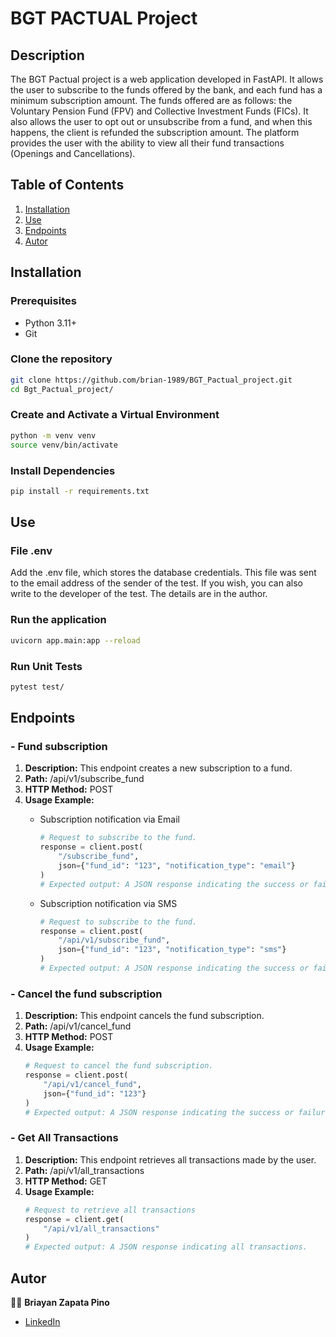 # BGT PACTUAL Project

## **Description**
The BGT Pactual project is a web application developed in FastAPI. It allows the user to subscribe to the funds offered by the bank, and each fund has a minimum subscription amount. The funds offered are as follows: the Voluntary Pension Fund (FPV) and Collective Investment Funds (FICs). It also allows the user to opt out or unsubscribe from a fund, and when this happens, the client is refunded the subscription amount. The platform provides the user with the ability to view all their fund transactions (Openings and Cancellations).


## **Table of Contents**
1. [Installation](#installation)
2. [Use](#use)
3. [Endpoints](#endpoints)
4. [Autor](#autor)

## **Installation**

### **Prerequisites**
- Python 3.11+
- Git

### **Clone the repository**
```bash
git clone https://github.com/brian-1989/BGT_Pactual_project.git
cd Bgt_Pactual_project/
```

### **Create and Activate a Virtual Environment**
```bash
python -m venv venv
source venv/bin/activate
````

### **Install Dependencies**
```bash
pip install -r requirements.txt
````

## **Use**
### **File .env**
Add the .env file, which stores the database credentials. This file was sent to the email address of the sender of the test. If you wish, you can also write to the developer of the test. The details are in the author.

### **Run the application**
```bash
uvicorn app.main:app --reload
````

### **Run Unit Tests**
```bash
pytest test/
````

## **Endpoints**

### - **Fund subscription**
1. **Description:** This endpoint creates a new subscription to a fund.
2. **Path:** /api/v1/subscribe_fund
3. **HTTP Method:** POST
4. **Usage Example:**
	- Subscription notification via Email
		```python
		# Request to subscribe to the fund.
		response = client.post(
		    "/subscribe_fund",
		    json={"fund_id": "123", "notification_type": "email"}
		)
		# Expected output: A JSON response indicating the success or failure of the fund subscription process. 
		```
		
	- Subscription notification via SMS
		```python
		# Request to subscribe to the fund.
		response = client.post(
		    "/api/v1/subscribe_fund",
		    json={"fund_id": "123", "notification_type": "sms"}
		)
		# Expected output: A JSON response indicating the success or failure of the fund subscription process.
		```

### - **Cancel the fund subscription**
1. **Description:** This endpoint cancels the fund subscription.
2. **Path:** /api/v1/cancel_fund
3. **HTTP Method:** POST
4. **Usage Example:**
	```python
	# Request to cancel the fund subscription.
	response = client.post(
	    "/api/v1/cancel_fund",
	    json={"fund_id": "123"}
	)
	# Expected output: A JSON response indicating the success or failure of the fund cancellation process. 
	````

### - **Get All Transactions**
1. **Description:** This endpoint retrieves all transactions made by the user.
2. **Path:** /api/v1/all_transactions
3. **HTTP Method:** GET
4. **Usage Example:**
	```python
	# Request to retrieve all transactions
	response = client.get(
	    "/api/v1/all_transactions"
	)
	# Expected output: A JSON response indicating all transactions.

## **Autor**  
:man_technologist: **Briayan Zapata Pino**  
* [LinkedIn]([https://www.linkedin.com/in/briayan-zapata/](https://www.linkedin.com/in/briayan-zapata/))
